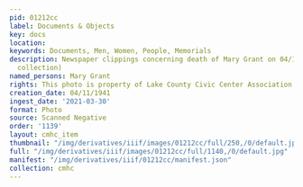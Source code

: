 ```yaml
---
pid: 01212cc
label: Documents & Objects
key: docs
location: 
keywords: Documents, Men, Women, People, Memorials
description: Newspaper clippings concerning death of Mary Grant on 04/11/1941 (Mitchell
  collection)
named_persons: Mary Grant
rights: This photo is property of Lake County Civic Center Association.
creation_date: 04/11/1941
ingest_date: '2021-03-30'
format: Photo
source: Scanned Negative
order: '1139'
layout: cmhc_item
thumbnail: "/img/derivatives/iiif/images/01212cc/full/250,/0/default.jpg"
full: "/img/derivatives/iiif/images/01212cc/full/1140,/0/default.jpg"
manifest: "/img/derivatives/iiif/01212cc/manifest.json"
collection: cmhc
---
```

